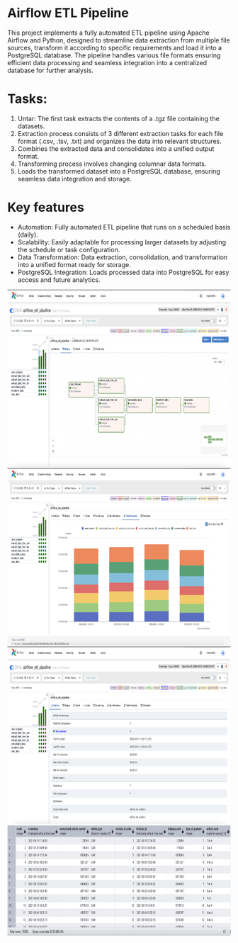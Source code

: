 # Airflow ETL Pipeline

This project implements a fully automated ETL pipeline using Apache Airflow and Python, designed to streamline data extraction from multiple file sources, transform it according to specific requirements and load it into a PostgreSQL database. The pipeline handles various file formats ensuring efficient data processing and seamless integration into a centralized database for further analysis.

# Tasks:  
  1. Untar: The first task extracts the contents of a .tgz file containing the datasets.
  2. Extraction process consists of 3 different extraction tasks for each file format (.csv, .tsv, .txt) and organizes the data into relevant structures.
  3. Combines the extracted data and consolidates into a unified output format. 
  4. Transforming process involves changing columnar data formats.
  5. Loads the transformed dataset into a PostgreSQL database, ensuring seamless data integration and storage.

# Key features
  - Automation: Fully automated ETL pipeline that runs on a scheduled basis (daily).
  - Scalability: Easily adaptable for processing larger datasets by adjusting the schedule or task configuration.
  - Data Transformation: Data extraction, consolidation, and transformation into a unified format ready for storage.
  - PostgreSQL Integration: Loads processed data into PostgreSQL for easy access and future analytics.
    


<img src="02.png" width=850 height=400>
<img src="01.png" width=850 height=400>
<img src="04.png" width=850 height=400>
<img src="03.png" width=650 height=250>
